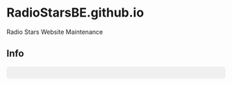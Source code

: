 # RadioStarsBE.github.io
Radio Stars Website Maintenance

## Info ##
<div id="jsonDisplay" style="white-space: pre; font-family: monospace; background:#f0f0f0; padding:1em; border-radius:5px;"></div>  

<script>  
  // JSON "raw" injecté par Liquid dans une variable JS  
  var data = {{ site.github | jsonify }};
  
  // Formatter et injecter dans le div  
  document.getElementById('jsonDisplay').textContent = JSON.stringify(data, null, 2);  
</script>
